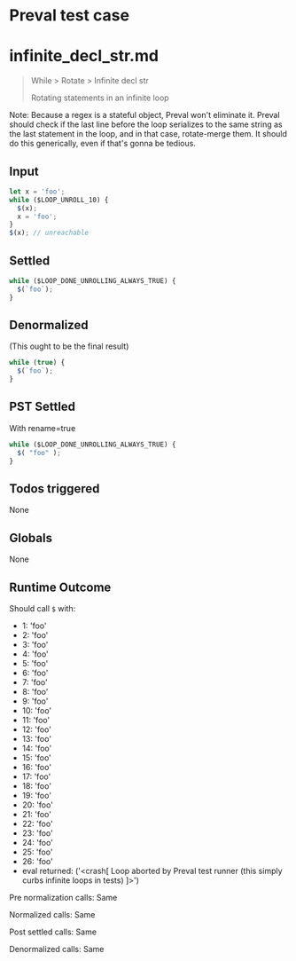 # Preval test case

# infinite_decl_str.md

> While > Rotate > Infinite decl str
>
> Rotating statements in an infinite loop

Note: Because a regex is a stateful object, Preval won't eliminate it.
      Preval should check if the last line before the loop serializes
      to the same string as the last statement in the loop, and in that
      case, rotate-merge them.
      It should do this generically, even if that's gonna be tedious.

## Input

`````js filename=intro
let x = 'foo';
while ($LOOP_UNROLL_10) {
  $(x);
  x = 'foo';
}
$(x); // unreachable
`````


## Settled


`````js filename=intro
while ($LOOP_DONE_UNROLLING_ALWAYS_TRUE) {
  $(`foo`);
}
`````


## Denormalized
(This ought to be the final result)

`````js filename=intro
while (true) {
  $(`foo`);
}
`````


## PST Settled
With rename=true

`````js filename=intro
while ($LOOP_DONE_UNROLLING_ALWAYS_TRUE) {
  $( "foo" );
}
`````


## Todos triggered


None


## Globals


None


## Runtime Outcome


Should call `$` with:
 - 1: 'foo'
 - 2: 'foo'
 - 3: 'foo'
 - 4: 'foo'
 - 5: 'foo'
 - 6: 'foo'
 - 7: 'foo'
 - 8: 'foo'
 - 9: 'foo'
 - 10: 'foo'
 - 11: 'foo'
 - 12: 'foo'
 - 13: 'foo'
 - 14: 'foo'
 - 15: 'foo'
 - 16: 'foo'
 - 17: 'foo'
 - 18: 'foo'
 - 19: 'foo'
 - 20: 'foo'
 - 21: 'foo'
 - 22: 'foo'
 - 23: 'foo'
 - 24: 'foo'
 - 25: 'foo'
 - 26: 'foo'
 - eval returned: ('<crash[ Loop aborted by Preval test runner (this simply curbs infinite loops in tests) ]>')

Pre normalization calls: Same

Normalized calls: Same

Post settled calls: Same

Denormalized calls: Same
